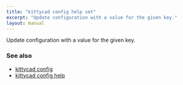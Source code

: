 ```yaml
---
title: "kittycad config help set"
excerpt: "Update configuration with a value for the given key."
layout: manual
---
```


Update configuration with a value for the given key.

### See also

* [kittycad config](./kittycad_config)
* [kittycad config help](./kittycad_config_help)